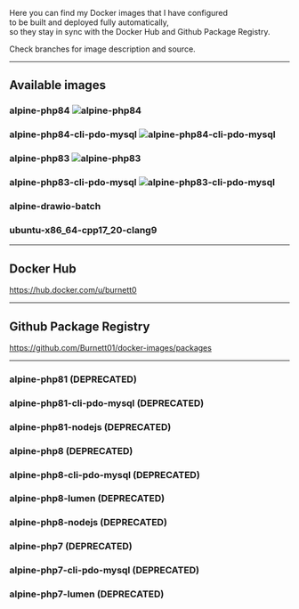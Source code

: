 Here you can find my Docker images that I have configured <br>
to be built and deployed fully automatically, <br>
so they stay in sync with the Docker Hub and Github Package Registry.

Check branches for image description and source.

---

## Available images

### alpine-php84 ![alpine-php84](https://github.com/Burnett01/docker-images/actions/workflows/build.yml/badge.svg?branch=alpine-php84)

### alpine-php84-cli-pdo-mysql ![alpine-php84-cli-pdo-mysql](https://github.com/Burnett01/docker-images/actions/workflows/build.yml/badge.svg?branch=alpine-php84-cli-pdo-mysql)

### alpine-php83 ![alpine-php83](https://github.com/Burnett01/docker-images/actions/workflows/build.yml/badge.svg?branch=alpine-php83)

### alpine-php83-cli-pdo-mysql ![alpine-php83-cli-pdo-mysql](https://github.com/Burnett01/docker-images/actions/workflows/build.yml/badge.svg?branch=alpine-php83-cli-pdo-mysql)

### alpine-drawio-batch

### ubuntu-x86_64-cpp17_20-clang9 

---

## Docker Hub

https://hub.docker.com/u/burnett0

---

## Github Package Registry

https://github.com/Burnett01/docker-images/packages

---

### alpine-php81 (DEPRECATED)

### alpine-php81-cli-pdo-mysql (DEPRECATED)

### alpine-php81-nodejs (DEPRECATED)

### alpine-php8 (DEPRECATED)

### alpine-php8-cli-pdo-mysql (DEPRECATED)

### alpine-php8-lumen (DEPRECATED)

### alpine-php8-nodejs (DEPRECATED)

### alpine-php7 (DEPRECATED)

### alpine-php7-cli-pdo-mysql (DEPRECATED)

### alpine-php7-lumen (DEPRECATED)


